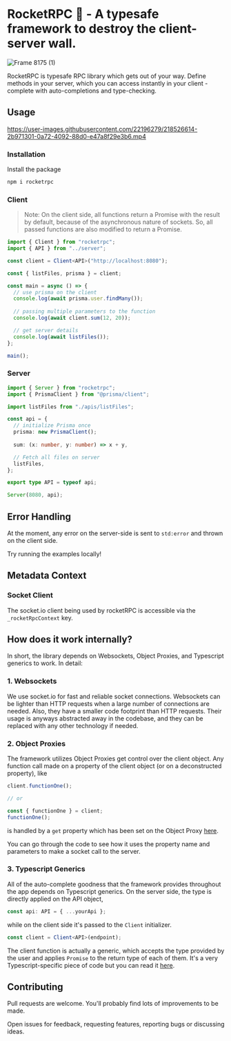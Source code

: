 # RocketRPC 🚀 - A typesafe framework to destroy the client-server wall.

![Frame 8175 (1)](https://user-images.githubusercontent.com/22196279/219864833-74471e79-8afe-446a-95f6-7d37ef007e97.png)

RocketRPC is typesafe RPC library which gets out of your way. Define methods in your server, which you can access instantly in your client - complete with auto-completions and type-checking.

## Usage



https://user-images.githubusercontent.com/22196279/218526614-2b971301-0a72-4092-88d0-e47a8f29e3b6.mp4



### Installation

Install the package

```sh
npm i rocketrpc
```

### Client

> Note: On the client side, all functions return a Promise with the result by default, because of the asynchronous nature of sockets. So, all passed functions are also modified to return a Promise.

```ts
import { Client } from "rocketrpc";
import { API } from "../server";

const client = Client<API>("http://localhost:8080");

const { listFiles, prisma } = client;

const main = async () => {
  // use prisma on the client
  console.log(await prisma.user.findMany());
  
  // passing multiple parameters to the function
  console.log(await client.sum(12, 20));

  // get server details
  console.log(await listFiles());
};

main();
```

### Server

```ts
import { Server } from "rocketrpc";
import { PrismaClient } from "@prisma/client";

import listFiles from "./apis/listFiles";

const api = {
  // initialize Prisma once
  prisma: new PrismaClient();
  
  sum: (x: number, y: number) => x + y,

  // Fetch all files on server
  listFiles,
};

export type API = typeof api;

Server(8080, api);
```

## Error Handling

At the moment, any error on the server-side is sent to `std:error` and thrown on the client side.

Try running the examples locally!

## Metadata Context

### Socket Client

The socket.io client being used by rocketRPC is accessible via the `_rocketRpcContext` key.

## How does it work internally?

In short, the library depends on Websockets, Object Proxies, and Typescript generics to work. In detail:

### 1. Websockets

We use socket.io for fast and reliable socket connections. Websockets can be lighter than HTTP requests when a large number of connections are needed. Also, they have a smaller code footprint than HTTP requests. Their usage is anyways abstracted away in the codebase, and they can be replaced with any other technology if needed.

### 2. Object Proxies

The framework utilizes Object Proxies get control over the client object. Any function call made on a property of the client object (or on a deconstructed property), like

```ts
client.functionOne();

// or

const { functionOne } = client;
functionOne();
```

is handled by a `get` property which has been set on the Object Proxy [here](https://github.com/akash-joshi/functions-without-borders/blob/45ed7558845b6dbf03fc368b96ca175262956051/src/client/index.ts#L33).

You can go through the code to see how it uses the property name and parameters to make a socket call to the server.

### 3. Typescript Generics

All of the auto-complete goodness that the framework provides throughout the app depends on Typescript generics. On the server side, the type is directly applied on the API object,

```ts
const api: API = { ...yourApi };
```

while on the client side it's passed to the `Client` initializer.

```ts
const client = Client<API>(endpoint);
```

The client function is actually a generic, which accepts the type provided by the user and applies `Promise` to the return type of each of them. It's a very Typescript-specific piece of code but you can read it [here](https://github.com/akash-joshi/functions-without-borders/blob/01553873cd1a1f1acc66270c5521a74b58680be0/src/client/index.ts#L3).

## Contributing

Pull requests are welcome. You'll probably find lots of improvements to be made.

Open issues for feedback, requesting features, reporting bugs or discussing ideas.

